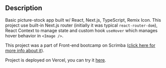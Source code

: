 ## Description

Basic picture-stock app built w/ React, Next.js, TypeScript, Remix Icon. This project use built-in Next.js router (initially it was typical `react-router-dom`), React Context to manage state and custom hook `useHover` which manages hover behavior in `<Image />`.

This project was a part of Front-end bootcamp on Scrimba ([click here for more info about it](https://scrimba.com/learn/frontend)).

Project is deployed on Vercel, you can try it [here](https://rist88-pic-some.vercel.app/).
